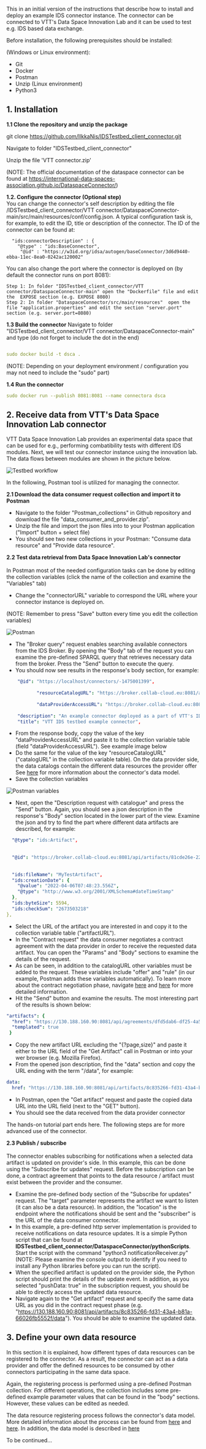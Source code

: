 This in an initial version of the instructions that describe how to install and deploy an example IDS connector instance. The connector can be connected to VTT's Data Space Innovation Lab and it can be used to test e.g. IDS based data exchange.

Before installation, the following prerequisites should be installed: 

(Windows or Linux environment):
- Git
- Docker 
- Postman
- Unzip (Linux environment)
- Python3

<h2> 1. Installation </h2>

<b>1.1 Clone the repository and unzip the package</b>

git clone  https://github.com/IlkkaNis/IDSTestbed_client_connector.git

Navigate to folder "IDSTestbed_client_connector"

Unzip the file 'VTT connector.zip' 

(NOTE: The official documentation of the dataspace connector can be found at https://international-data-spaces-association.github.io/DataspaceConnector/)

<b> 1.2. Configure the connector (Optional step)</b> <br>
You can change the connector's self description by editing the file /IDSTestbed_client_connector/VTT connector/DataspaceConnector-main/src/main/resources/conf/config.json.
A typical configuration task is, for example, to edit the ID, title or description of the connector. The ID of the connector can be found at:

```
  "ids:connectorDescription" : {
    "@type" : "ids:BaseConnector",
     "@id" : "https://w3id.org/idsa/autogen/baseConnector/3d6d9440-ebba-11ec-8ea0-0242ac120002"
```
You can also change the port where the connector is deployed on (by default the connector runs on port 8081): 
```
Step 1: In folder "IDSTestbed_client_connector/VTT connector/DataspaceConnector-main" open the "Dockerfile" file and edit the  EXPOSE section (e.g. EXPOSE 8080)
Step 2: In folder "DataspaceConnector/src/main/resources"  open the file "application.properties" and edit the section "server.port" section (e.g. server.port=8080)

```

<b>1.3 Build the connector</b>
Navigate to folder "IDSTestbed_client_connector/VTT connector/DataspaceConnector-main" and type (do not forget to include the dot in the end) 
```yaml

sudo docker build -t dsca . 
```
(NOTE: Depending on your deployment environment / configuration you may not need to include the "sudo" part)


<b>1.4 Run the connector</b>
```yaml
sudo docker run --publish 8081:8081 --name connectora dsca
```

<h2> 2. Receive data from VTT's Data Space Innovation Lab connector</h2>

VTT Data Space Innovation Lab provides an experimental data space that can be used for e.g., performing combatibility tests with different IDS modules. Next, we will test our connector instance using the innovation lab. The data flows between modules are shown in the picture below. 

![Testbed workflow](https://github.com/IlkkaNis/IDSTestbed_client_connector/blob/main/Images/testbedworkflow.png)

In the following, Postman tool is utilized for managing the connector.

<b>2.1 Download the data consumer request collection and import it to Postman</b>
- Navigate to the folder "Postman_collections" in Github repository and download the file "data_consumer_and_provider.zip".
- Unzip the file and import the json files into to your Postman application ("Import" button  + select file)
- You should see two new collections in your Postman: "Consume data resource" and "Provide data resource".

<b>2.2 Test data retrieval from Data Space Innovation Lab's connector </b> <br> <br>
In Postman most of the needed configuration tasks can be done by editing the collection variables (click the name of the collection and examine the "Variables" tab)

- Change the "connectorURL" variable to correspond the URL where your connector instance is deployed on. 

(NOTE: Remember to press "Save" button every time you edit the collection variables)

![Postman](https://github.com/IlkkaNis/IDSTestbed_client_connector/blob/main/Images/postman2.png)

- The "Broker query" request enables searching available connectors from the IDS Broker. By opening the "Body" tab of the request you can examine the pre-defined SPARQL query that retrieves necessary data from the broker. Press the "Send" button to execute the query.
- You should now see results in the response's body section, for example:

```yaml
    "@id": "https://localhost/connectors/-1475001399",
    
           "resourceCatalogURL": "https://broker.collab-cloud.eu:8081/api/catalogs/dac9f6f6-67dd-4594-aa5f-2f9937aaa57f",
    
           "dataProviderAccessURL": "https://broker.collab-cloud.eu:8081/api/ids/data",
    
    "description": "An example connector deployed as a part of VTT's IDS testbed",
    "title": "VTT IDS testbed example connector",
```
- From the response body, copy the value of the key "dataProviderAccessURL" and paste it to the collection variable table (field "dataProviderAccessURL"). See example image below
- Do the same for the value of the key "resourceCatalogURL" ("catalogURL" in the collection variable table). On the data provider side, the data catalogs contain the different data resources the provider offer See [here](https://international-data-spaces-association.github.io/DataspaceConnector/Documentation/v6/DataModel) for more information about the connector's data model.
- Save the collection variables

![Postman variables](https://github.com/IlkkaNis/IDSTestbed_client_connector/blob/main/Images/postman_variables.png)

- Next, open the "Description request with catalogue" and press the "Send" button. Again, you should see a json description in the response's "Body" section located in the lower part of the view. Examine the json and try to find the part where different data artifacts are described, for example:

```yaml
  "@type": "ids:Artifact",
  
  
  "@id": "https://broker.collab-cloud.eu:8081/api/artifacts/81cde26e-2290-479c-aba1-f002d1e3d84a",
  
  
  "ids:fileName": "MyTestArtifact",
  "ids:creationDate": {
    "@value": "2022-04-06T07:48:23.556Z",
    "@type": "http://www.w3.org/2001/XMLSchema#dateTimeStamp"
  },
  "ids:byteSize": 5594,
  "ids:checkSum": "2673503218"
},
```
- Select the URL of the artifact you are interested in and copy it to the collection variable table ("artifactURL").
- In the "Contract request" the data consumer negotiates a contract agreement with the data provider in order to receive the requested data artifact. You can open the "Params" and "Body" sections to examine the details of the request. 
- As can be seen, in addition to the catalogURL other variables must be added to the request. These variables include "offer" and "rule" (in our example, Postman adds these variables automatically). To learn more about the contract negotiation phase, navigate [here](https://international-data-spaces-association.github.io/DataspaceConnector/CommunicationGuide/v6/Consumer) and [here](https://international-data-spaces-association.github.io/DataspaceConnector/Documentation/v6/UsageControl) for more detailed information. 
- Hit the "Send" button and examine the results. The most interesting part of the results is shown below:

```yaml
"artifacts": {
  "href": "https://130.188.160.90:8081/api/agreements/dfd5dab6-df25-4a56-b489-80e9396f206a/artifacts{?page,size}",
  "templated": true
 }
```
- Copy the new artifact URL excluding the "{?page,size}" and paste it either to the URL field of the "Get Artifact" call in Postman or into your wer browser (e.g. Mozilla Firefox).
- From the opened json description, find the "data" section and copy the URL ending with the term "/data", for example: 
```yaml
data:	
  href:	"https://130.188.160.90:8081/api/artifacts/8c835266-fd31-43a4-b81a-66026fb5552f/data"
```
- In Postman, open the "Get artifact" request and paste the copied data URL into the URL field (next to the "GET" button).
- You should see the data received from the data provider connector

The hands-on tutorial part ends here. The following steps are for more advanced use of the connector. 

<b>2.3 Publish / subscribe </b> <br><br> 
The connector enables subscribing for notifications when a selected data artifact is updated on provider's side. In this example, this can be done using the "Subscribe for updates" request. Before the subscription can be done, a contract agreement that points to the data resource / artifact must exist between the provider and the consumer. 
- Examine the pre-defined body section of the "Subscribe for updates" request. The "target" parameter represents the artifact we want to listen (it can also be a data resource). In addition, the "location" is the endpoint where the notifications should be sent and the "subscriber" is the URL of the data consumer connector.   
- In this example, a pre-defined http server implementation is provided to receive notifications on data resource updates. It is a simple Python script that can be found at **IDSTestbed_client_connector/DataspaceConnector/pythonScripts**. Start the script with the command "python3 notificationReceiver.py"
(NOTE: Please examine the console output to identify if you need to install any Python libraries before you can run the script).
- When the specified artifact is updated on the provider side, the Python script should print the details of the update event. In addition, as you selected "pushData: true" in the subscription request, you should be able to directly access the updated data resource.
- Navigate again to the "Get artifact" request and specify the same data URL as you did in the contract request phase (e.g. "https://130.188.160.90:8081/api/artifacts/8c835266-fd31-43a4-b81a-66026fb5552f/data"). You should be able to examine the updated data.

<h2> 3. Define your own data resource </h2>

In this section it is explained, how different types of data resources can be registered to the connector. As a result, the connector can act as a data provider and offer the defined resources to be consumed by other connectors participating in the same data space. 

Again, the registering process is performed using a pre-defined Postman collection. For different operations, the collection includes some pre-defined example parameter values that can be found in the "body" sections. However, these values can be edited as needed.

The data resource registering process follows the connector's data model. More detailed information about the process can be found from [here](https://international-data-spaces-association.github.io/DataspaceConnector/Documentation/v6/Messages) and [here](https://international-data-spaces-association.github.io/DataspaceConnector/CommunicationGuide/v6/Provider). 
In addition, the data model is described in [here](https://international-data-spaces-association.github.io/DataspaceConnector/Documentation/v6/DataModel)


To be continued... 

